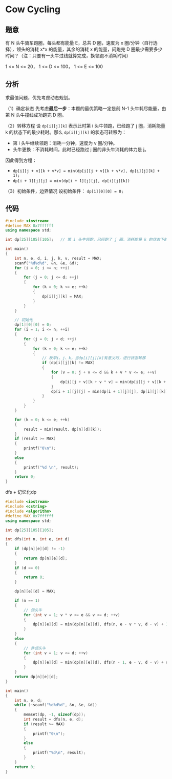 # Cow Cycling

## 题意

有 N 头牛骑车跑圈，每头都有能量 E，总共 D 圈，速度为 x 圈/分钟（自行选择），领头的消耗 x*x 的能量，其余的消耗 x 的能量，问跑完 D 圈最少需要多少时间？（注：只要有一头牛过线就算完成，换领跑不消耗时间）

1 <= N <= 20，
1 <= D <= 100，
1 <= E <= 100

## 分析

求最值问题，优先考虑动态规划。

（1）确定状态
先考虑**最后一步**：本题的最优策略一定是前 N-1 头牛耗尽能量，由第 N 头牛撞线成功跑完 D 圈。

（2）转移方程
设 `dp[i][j][k]` 表示此时第 i 头牛领跑，已经跑了 j 圈，消耗能量 k 的状态下的最少耗时。那么 `dp[i][j][k]` 的状态可转移为：

* 第 i 头牛继续领跑：消耗一分钟，速度为 v 圈/分钟。
* 头牛更换：不消耗时间，此时已经跑过 j 圈的非头牛消耗的体力是 j。

因此得到方程： 

* `dp[i][j + v][k + v*v] = min(dp[i][j + v][k + v*v], dp[i][j][k] + 1);`
* `dp[i + 1][j][j] = min(dp[i + 1][j][j], dp[i][j][k])`
  
（3）初始条件，边界情况
设初始条件： `dp[1][0][0] = 0;`

## 代码

``` cpp
#include <iostream>
#define MAX 0x7ffffff
using namespace std;

int dp[25][105][105];   // 第 i 头牛领跑，已经跑了 j 圈，消耗能量 k 的状态下的最少耗时

int main()
{
    int n, e, d, i, j, k, v, result = MAX;
    scanf("%d%d%d", &n, &e, &d);
    for (i = 0; i <= n; ++i)
    {
        for (j = 0; j <= d; ++j)
        {
            for (k = 0; k <= e; ++k)
            {
                dp[i][j][k] = MAX;
            }
        }
    }

    // 初始化
    dp[1][0][0] = 0;
    for (i = 1; i <= n; ++i)
    {
        for (j = 0; j < d; ++j)
        {
            for (k = 0; k <= e; ++k)
            {
                // 枚举i、j、k，当dp[i][j][k]有意义时，进行状态转移
                if (dp[i][j][k] != MAX)
                {
                    for (v = 0; j + v <= d && k + v * v <= e; ++v)
                    {
                        dp[i][j + v][k + v * v] = min(dp[i][j + v][k + v * v], dp[i][j][k] + 1);
                    }
                    dp[i + 1][j][j] = min(dp[i + 1][j][j], dp[i][j][k]);
                }
            }
        }
    }

    for (k = 0; k <= e; ++k)
    {
        result = min(result, dp[n][d][k]);
    }
    if (result >= MAX)
    {
        printf("0\n");
    }
    else
    {
        printf("%d \n", result);
    }
    return 0;
}
```

dfs + 记忆化dp
``` cpp
#include <iostream>
#include <cstring>
#include <algorithm>
#define MAX 0x7ffffff
using namespace std;

int dp[25][105][105];

int dfs(int n, int e, int d)
{
    if (dp[n][e][d] != -1)
    {
        return dp[n][e][d];
    }
    if (d == 0)
    {
        return 0;
    }

    dp[n][e][d] = MAX;

    if (n == 1)
    {
        // 领头牛
        for (int v = 1; v * v <= e && v <= d; ++v)
        {
            dp[n][e][d] = min(dp[n][e][d], dfs(n, e - v * v, d - v) + 1);
        }
    }
    else
    {
        // 非领头牛
        for (int v = 1; v <= d; ++v)
        {
            dp[n][e][d] = min(dp[n][e][d], dfs(n - 1, e - v, d - v) + dfs(1, e, v));
        }
    }
    return dp[n][e][d];
}

int main()
{
    int n, e, d;
    while (~scanf("%d%d%d", &n, &e, &d))
    {
        memset(dp, -1, sizeof(dp));
        int result = dfs(n, e, d);
        if (result >= MAX)
        {
            printf("0\n");
        }
        else
        {
            printf("%d\n", result);
        }
    }
    return 0;
}

```
